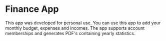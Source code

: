 # Finance App
This app was developed for personal use.
You can use this app to add your monthly budget, expenses and incomes.
The app supports account memberships and generates PDF's containing yearly statistics.
 
